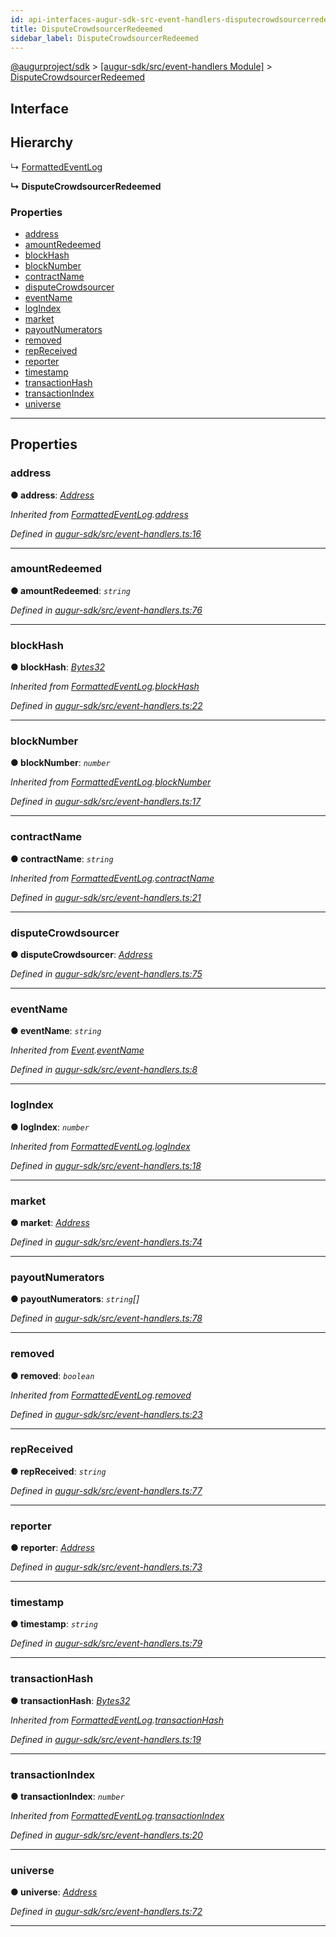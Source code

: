 ```yaml
---
id: api-interfaces-augur-sdk-src-event-handlers-disputecrowdsourcerredeemed
title: DisputeCrowdsourcerRedeemed
sidebar_label: DisputeCrowdsourcerRedeemed
---
```


[@augurproject/sdk](api-readme.md) > [[augur-sdk/src/event-handlers Module]](api-modules-augur-sdk-src-event-handlers-module.md) > [DisputeCrowdsourcerRedeemed](api-interfaces-augur-sdk-src-event-handlers-disputecrowdsourcerredeemed.md)

## Interface

## Hierarchy

↳  [FormattedEventLog](api-interfaces-augur-sdk-src-event-handlers-formattedeventlog.md)

**↳ DisputeCrowdsourcerRedeemed**

### Properties

* [address](api-interfaces-augur-sdk-src-event-handlers-disputecrowdsourcerredeemed.md#address)
* [amountRedeemed](api-interfaces-augur-sdk-src-event-handlers-disputecrowdsourcerredeemed.md#amountredeemed)
* [blockHash](api-interfaces-augur-sdk-src-event-handlers-disputecrowdsourcerredeemed.md#blockhash)
* [blockNumber](api-interfaces-augur-sdk-src-event-handlers-disputecrowdsourcerredeemed.md#blocknumber)
* [contractName](api-interfaces-augur-sdk-src-event-handlers-disputecrowdsourcerredeemed.md#contractname)
* [disputeCrowdsourcer](api-interfaces-augur-sdk-src-event-handlers-disputecrowdsourcerredeemed.md#disputecrowdsourcer)
* [eventName](api-interfaces-augur-sdk-src-event-handlers-disputecrowdsourcerredeemed.md#eventname)
* [logIndex](api-interfaces-augur-sdk-src-event-handlers-disputecrowdsourcerredeemed.md#logindex)
* [market](api-interfaces-augur-sdk-src-event-handlers-disputecrowdsourcerredeemed.md#market)
* [payoutNumerators](api-interfaces-augur-sdk-src-event-handlers-disputecrowdsourcerredeemed.md#payoutnumerators)
* [removed](api-interfaces-augur-sdk-src-event-handlers-disputecrowdsourcerredeemed.md#removed)
* [repReceived](api-interfaces-augur-sdk-src-event-handlers-disputecrowdsourcerredeemed.md#repreceived)
* [reporter](api-interfaces-augur-sdk-src-event-handlers-disputecrowdsourcerredeemed.md#reporter)
* [timestamp](api-interfaces-augur-sdk-src-event-handlers-disputecrowdsourcerredeemed.md#timestamp)
* [transactionHash](api-interfaces-augur-sdk-src-event-handlers-disputecrowdsourcerredeemed.md#transactionhash)
* [transactionIndex](api-interfaces-augur-sdk-src-event-handlers-disputecrowdsourcerredeemed.md#transactionindex)
* [universe](api-interfaces-augur-sdk-src-event-handlers-disputecrowdsourcerredeemed.md#universe)

---

## Properties

<a id="address"></a>

###  address

**● address**: *[Address](api-modules-augur-sdk-src-event-handlers-module.md#address)*

*Inherited from [FormattedEventLog](api-interfaces-augur-sdk-src-event-handlers-formattedeventlog.md).[address](api-interfaces-augur-sdk-src-event-handlers-formattedeventlog.md#address)*

*Defined in [augur-sdk/src/event-handlers.ts:16](https://github.com/AugurProject/augur/blob/1e1466f1d3/packages/augur-sdk/src/event-handlers.ts#L16)*

___
<a id="amountredeemed"></a>

###  amountRedeemed

**● amountRedeemed**: *`string`*

*Defined in [augur-sdk/src/event-handlers.ts:76](https://github.com/AugurProject/augur/blob/1e1466f1d3/packages/augur-sdk/src/event-handlers.ts#L76)*

___
<a id="blockhash"></a>

###  blockHash

**● blockHash**: *[Bytes32](api-modules-augur-sdk-src-event-handlers-module.md#bytes32)*

*Inherited from [FormattedEventLog](api-interfaces-augur-sdk-src-event-handlers-formattedeventlog.md).[blockHash](api-interfaces-augur-sdk-src-event-handlers-formattedeventlog.md#blockhash)*

*Defined in [augur-sdk/src/event-handlers.ts:22](https://github.com/AugurProject/augur/blob/1e1466f1d3/packages/augur-sdk/src/event-handlers.ts#L22)*

___
<a id="blocknumber"></a>

###  blockNumber

**● blockNumber**: *`number`*

*Inherited from [FormattedEventLog](api-interfaces-augur-sdk-src-event-handlers-formattedeventlog.md).[blockNumber](api-interfaces-augur-sdk-src-event-handlers-formattedeventlog.md#blocknumber)*

*Defined in [augur-sdk/src/event-handlers.ts:17](https://github.com/AugurProject/augur/blob/1e1466f1d3/packages/augur-sdk/src/event-handlers.ts#L17)*

___
<a id="contractname"></a>

###  contractName

**● contractName**: *`string`*

*Inherited from [FormattedEventLog](api-interfaces-augur-sdk-src-event-handlers-formattedeventlog.md).[contractName](api-interfaces-augur-sdk-src-event-handlers-formattedeventlog.md#contractname)*

*Defined in [augur-sdk/src/event-handlers.ts:21](https://github.com/AugurProject/augur/blob/1e1466f1d3/packages/augur-sdk/src/event-handlers.ts#L21)*

___
<a id="disputecrowdsourcer"></a>

###  disputeCrowdsourcer

**● disputeCrowdsourcer**: *[Address](api-modules-augur-sdk-src-event-handlers-module.md#address)*

*Defined in [augur-sdk/src/event-handlers.ts:75](https://github.com/AugurProject/augur/blob/1e1466f1d3/packages/augur-sdk/src/event-handlers.ts#L75)*

___
<a id="eventname"></a>

###  eventName

**● eventName**: *`string`*

*Inherited from [Event](api-interfaces-augur-sdk-src-event-handlers-event.md).[eventName](api-interfaces-augur-sdk-src-event-handlers-event.md#eventname)*

*Defined in [augur-sdk/src/event-handlers.ts:8](https://github.com/AugurProject/augur/blob/1e1466f1d3/packages/augur-sdk/src/event-handlers.ts#L8)*

___
<a id="logindex"></a>

###  logIndex

**● logIndex**: *`number`*

*Inherited from [FormattedEventLog](api-interfaces-augur-sdk-src-event-handlers-formattedeventlog.md).[logIndex](api-interfaces-augur-sdk-src-event-handlers-formattedeventlog.md#logindex)*

*Defined in [augur-sdk/src/event-handlers.ts:18](https://github.com/AugurProject/augur/blob/1e1466f1d3/packages/augur-sdk/src/event-handlers.ts#L18)*

___
<a id="market"></a>

###  market

**● market**: *[Address](api-modules-augur-sdk-src-event-handlers-module.md#address)*

*Defined in [augur-sdk/src/event-handlers.ts:74](https://github.com/AugurProject/augur/blob/1e1466f1d3/packages/augur-sdk/src/event-handlers.ts#L74)*

___
<a id="payoutnumerators"></a>

###  payoutNumerators

**● payoutNumerators**: *`string`[]*

*Defined in [augur-sdk/src/event-handlers.ts:78](https://github.com/AugurProject/augur/blob/1e1466f1d3/packages/augur-sdk/src/event-handlers.ts#L78)*

___
<a id="removed"></a>

###  removed

**● removed**: *`boolean`*

*Inherited from [FormattedEventLog](api-interfaces-augur-sdk-src-event-handlers-formattedeventlog.md).[removed](api-interfaces-augur-sdk-src-event-handlers-formattedeventlog.md#removed)*

*Defined in [augur-sdk/src/event-handlers.ts:23](https://github.com/AugurProject/augur/blob/1e1466f1d3/packages/augur-sdk/src/event-handlers.ts#L23)*

___
<a id="repreceived"></a>

###  repReceived

**● repReceived**: *`string`*

*Defined in [augur-sdk/src/event-handlers.ts:77](https://github.com/AugurProject/augur/blob/1e1466f1d3/packages/augur-sdk/src/event-handlers.ts#L77)*

___
<a id="reporter"></a>

###  reporter

**● reporter**: *[Address](api-modules-augur-sdk-src-event-handlers-module.md#address)*

*Defined in [augur-sdk/src/event-handlers.ts:73](https://github.com/AugurProject/augur/blob/1e1466f1d3/packages/augur-sdk/src/event-handlers.ts#L73)*

___
<a id="timestamp"></a>

###  timestamp

**● timestamp**: *`string`*

*Defined in [augur-sdk/src/event-handlers.ts:79](https://github.com/AugurProject/augur/blob/1e1466f1d3/packages/augur-sdk/src/event-handlers.ts#L79)*

___
<a id="transactionhash"></a>

###  transactionHash

**● transactionHash**: *[Bytes32](api-modules-augur-sdk-src-event-handlers-module.md#bytes32)*

*Inherited from [FormattedEventLog](api-interfaces-augur-sdk-src-event-handlers-formattedeventlog.md).[transactionHash](api-interfaces-augur-sdk-src-event-handlers-formattedeventlog.md#transactionhash)*

*Defined in [augur-sdk/src/event-handlers.ts:19](https://github.com/AugurProject/augur/blob/1e1466f1d3/packages/augur-sdk/src/event-handlers.ts#L19)*

___
<a id="transactionindex"></a>

###  transactionIndex

**● transactionIndex**: *`number`*

*Inherited from [FormattedEventLog](api-interfaces-augur-sdk-src-event-handlers-formattedeventlog.md).[transactionIndex](api-interfaces-augur-sdk-src-event-handlers-formattedeventlog.md#transactionindex)*

*Defined in [augur-sdk/src/event-handlers.ts:20](https://github.com/AugurProject/augur/blob/1e1466f1d3/packages/augur-sdk/src/event-handlers.ts#L20)*

___
<a id="universe"></a>

###  universe

**● universe**: *[Address](api-modules-augur-sdk-src-event-handlers-module.md#address)*

*Defined in [augur-sdk/src/event-handlers.ts:72](https://github.com/AugurProject/augur/blob/1e1466f1d3/packages/augur-sdk/src/event-handlers.ts#L72)*

___

